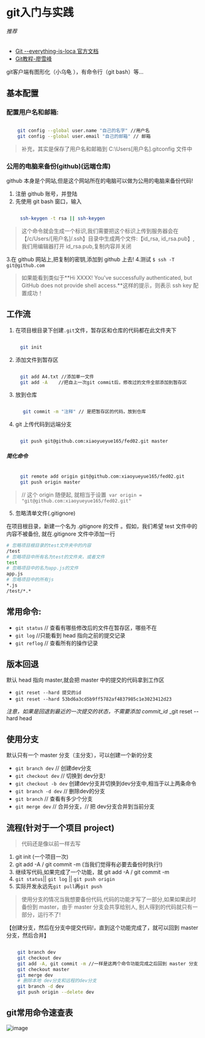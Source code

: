 # git入门与实践
###### 推荐
- [Git --everything-is-loca 官方文档](https://git-scm.com/book/zh/v2)
- [Git教程-廖雪峰](https://www.liaoxuefeng.com/wiki/0013739516305929606dd18361248578c67b8067c8c017b000)

git客户端有图形化（小乌龟 ），有命令行（git bash）等...

## 基本配置

### 配置用户名和邮箱:

````bash

    git config --global user.name "自己的名字" //用户名
    git config --global user.email "自己的邮箱" // 邮箱
````
> 补充，其实是保存了用户名和邮箱到 C:\Users\[用户名]\.gitconfig 文件中

### 公用的电脑来备份(github)(远端仓库)

 github 本身是个网站,但是这个网站所在的电脑可以做为公用的电脑来备份代码!  

1. 注册 github 账号，并登陆
2. 先使用 git bash 窗口，输入
````bash

     ssh-keygen -t rsa || ssh-keygen
````
> 这个命令就会生成一个标识,我们需要把这个标识上传到服务器会在 【/c/Users/[用户名]/.ssh】目录中生成两个文件:【id_rsa, id_rsa.pub】, 我们用编辑器打开 id_rsa.pub,复制内容并关闭

3.在 github 网站上,把复制的密钥,添加到 github 上去! 
4.测试 `$ ssh -T git@github.com`

> 如果能看到类似于**Hi XXXX! You've successfully authenticated, but GitHub does not provide shell access.**这样的提示，则表示 ssh key 配置成功！

## 工作流

1. 在项目根目录下创建`.git`文件，暂存区和仓库的代码都在此文件夹下
````bash

     git init
````
2. 添加文件到暂存区

````bash

     git add A4.txt //添加单一文件
     git add -A    //把自上一次git commit后，修改过的文件全部添加到暂存区
````
3. 放到仓库

````bash

      git commit -m "注释" // 是把暂存区的代码，放到仓库
````
4. git 上传代码到远端分支

````bash

     git push git@github.com:xiaoyueyue165/fed02.git master

````

##### 简化命令

````bash

     git remote add origin git@github.com:xiaoyueyue165/fed02.git
     git push origin master  
````
>  // 这个 origin 随便起, 就相当于设置` var origin =       "git@github.com:xiaoyueyue165/fed02.git"`

5.  忽略清单文件(.gitignore)

在项目根目录，新建一个名为 .gitignore 的文件 。假如，我们希望 test 文件中的内容不被备份, 就在.gitignore 文件中添加一行

```bash
# 忽略项目根目录的test文件夹中的内容
/test
# 忽略项目中所有名为test的文件夹，或者文件
test
# 忽略项目中的名为app.js的文件
app.js
# 忽略项目中的所有js
*.js
/test/*.*
```

## 常用命令:

* `git status` // 查看有哪些修改后的文件在暂存区，哪些不在
* `git log`      //只能看到 head 指向之前的提交记录
* `git reflog` // 查看所有的操作记录

## 版本回退

默认 head 指向 master,就会把 master 中的提交的代码拿到工作区

* `git reset --hard 提交的id`
* `git reset --hard 53bd6a3cd5b9ff5782af4837985c1e3023412d23`

*注意，如果是回退到最近的一次提交的状态，不需要添加 commit_id*
_git reset --hard head

## 使用分支

 默认只有一个 master 分支（主分支），可以创建一个新的分支

* `git branch dev` // 创建dev分支
* `git checkout dev` // 切换到 dev分支!
*  `git checkout -b dev` 创建dev分支并切换到dev分支中,相当于以上两条命令
* `git branch -d dev` // 删除dev的分支
* `git branch` // 查看有多少个分支
* `git merge dev` // 合并分支，// 把 dev分支合并到当前分支 


## 流程(针对于一个项目 project)

> 代码还是像以前一样去写

1. git init (一个项目一次)
2. git add -A / git commit -m (当我们觉得有必要去备份时执行!)
3. 继续写代码,如果完成了一个功能，就 git add -A / git commit -m
4. `git status`|| `git log` || `git push origin`
5. 实际开发永远先`git pull`再`git push`

> 使用分支的情况当我想要备份代码,代码的功能才写了一部分,如果如果此时备份到 master，由于 master 分支会共享给别人,
> 别人得到的代码就只有一部分，运行不了!  

【创建分支，然后在分支中提交代码!，直到这个功能完成了，就可以回到 master 分支，然后合并】

````bash

    git branch dev
    git checkout dev
    git add -A, git commit -m //一样是这两个命令功能完成之后回到 master 分支
    git checkout master
    git merge dev
    # 删除本地 dev分支和远程的dev分支
    git branch -d dev
    git push origin --delete dev
````

## git常用命令速查表

![image](https://xiaoyueyue165.github.io/static/blog/Git-common-commands.jpg)
